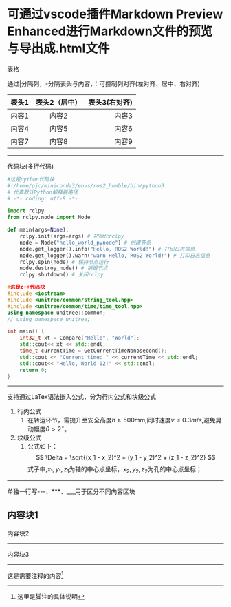 # 可通过vscode插件Markdown Preview Enhanced进行Markdown文件的预览与导出成.html文件

表格

通过|分隔列，-分隔表头与内容，：可控制列对齐(左对齐、居中、右对齐)

|表头1|表头2（居中）|表头3(右对齐)|
|----|:---------:|-----------:|
|内容1|内容2|内容3|
|内容4|内容5|内容6|
|内容7|内容8|内容9|


***
代码块(多行代码)

```python
#这是python代码块
#!/home/pjc/miniconda3/envs/ros2_humble/bin/python3
# 代表默认Python解释器路径
# -*- coding: utf-8 -*-

import rclpy
from rclpy.node import Node

def main(args=None):
    rclpy.init(args=args) # 初始化rclpy
    node = Node("hello_world_pynode") # 创建节点
    node.get_logger().info("Hello, ROS2 World!") # 打印日志信息
    node.get_logger().warn("warn Hello, ROS2 World!") # 打印日志信息
    rclpy.spin(node) # 保持节点运行
    node.destroy_node() # 销毁节点
    rclpy.shutdown() # 关闭rclpy
```

```cpp
#这是c++代码块
#include <iostream>
#include <unitree/common/string_tool.hpp>
#include <unitree/common/time/time_tool.hpp>
using namespace unitree::common;
// using namespace unitree;

int main() {
    int32_t xt = Compare("Hello", "World");
    std::cout<< xt << std::endl;
    time_t currentTime = GetCurrentTimeNanosecond();
    std::cout << "Current time: " << currentTime << std::endl;
    std::cout<< "Hello, World 02!" << std::endl;
    return 0;
}
```
---
支持通过LaTex语法嵌入公式，分为行内公式和块级公式

1. 行内公式
    1. 在转运环节，需提升至安全高度$h \geq 500mm$,同时速度$v \leq 0.3m/s$,避免晃动幅度$\theta > 2^\circ$。
2. 块级公式 
    1. 公式如下：
    $$
    \Delta = \sqrt{(x_1 - x_2)^2 + (y_1 - y_2)^2 + (z_1 - z_2)^2}
    $$
    式子中,$x_1,y_1,z_1$为轴的中心点坐标，$x_2,y_2,z_2$为孔的中心点坐标；

***
单独一行写---、***、___用于区分不同内容区块

内容块1
---
内容块2
***
内容块3
___

这是需要注释的内容[^1]


[^1]:这里是脚注的具体说明







